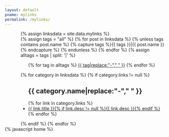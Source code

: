 ```yaml
---
layout: default 
pname: mylinks
permalink: /mylinks/
---
```


<section class="index-content mylinks" style="padding-left:50px;">
  {% assign linksdata = site.data.mylinks %}
  <div class="cate-bar">
      {% assign tags = "all" %}
      {% for post in linksdata %}
          {% unless tags contains post.name %}
              {% capture tags %}{{ tags }}|{{ post.name }}{% endcapture %}
          {% endunless %}
      {% endfor %}
      {% assign alltags = tags | split: '|' %}
      <ul class="tags">
      {% for tag in alltags %}
          <a href="javascript:;" data-rel="{{ tag }}" class="filter tag {% if tag == 'all'  %}active{% endif %}" >{{ tag|replace:"-"," " }}</a>
      {% endfor %}
      </ul>
  </div>
  <div class="link-box">        
  {% for category in linksdata %}
  {% if category.links != null %}
      <ul class="post category" data-filter="{{ category.name }}">
      <h2 class="title">{{ category.name|replace:"-"," " }}</h2>
          {% for link in category.links %}
        <li>
            <a href="{{ link.link }}">{{ link.title }}{% if link.desc != null %}<span class="sub-title">{{ link.desc }}</span>{% endif %}</a>
        </li>
          {% endfor %}
      </ul>
  {% endif %}
  {% endfor %}
  </div>
</section>
<script type="text/javascript">randomTags("showall")</script>
{% javascript home %}
